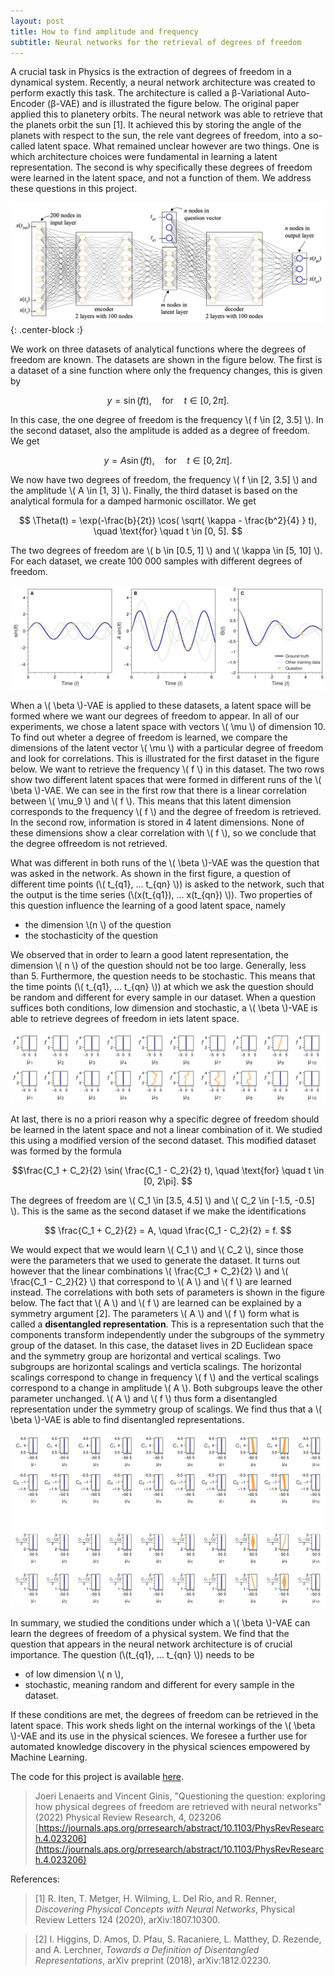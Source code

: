 ```yaml
---
layout: post
title: How to find amplitude and frequency
subtitle: Neural networks for the retrieval of degrees of freedom
---
```


A crucial task in Physics is the extraction of degrees of freedom in a dynamical system. Recently, a neural network architecture was created to perform exactly this task. The architecture is called a &beta;-Variational Auto-Encoder (&#946;-VAE) and is illustrated the figure below. The original paper applied this to planetery orbits. The neural network was able to retrieve that the planets orbit the sun [1]. It achieved this by storing the angle of the planets with respect to the sun, the rele vant degrees of freedom, into a so-called latent space. What remained unclear however are two things. One is which architecture choices were fundamental in learning a latent representation. The second is why specifically these degrees of freedom were learned in the latent space, and not a function of them. We address these questions in this project. 

![fig1](../img/beta-VAE/figure_1.png){: .center-block :}

We work on three datasets of analytical functions where the degrees of freedom are known. The datasets are shown in the figure below. The first is a dataset of a sine function where only the frequency changes, this is given by

$$ y = \sin(ft), \quad \text{for} \quad t \in [0, 2\pi]. $$

In this case, the one degree of freedom is the frequency \\( f \in [2, 3.5] \\). In the second dataset, also the amplitude is added as a degree of freedom. We get 

$$ y = A \sin(ft), \quad \text{for} \quad t \in [0, 2\pi]. $$

We now have two degrees of freedom, the frequency \\( f \in [2, 3.5] \\) and the amplitude \\( A \in [1, 3] \\). Finally, the third dataset is based on the analytical formula for a damped harmonic oscillator. We get

$$ \Theta(t) = \exp(-\frac{b}{2t}) \cos( \sqrt{ \kappa - \frac{b^2}{4} } t), \quad \text{for} \quad t \in [0, 5]. $$

The two degrees of freedom are \\( b \in [0.5, 1] \\) and \\( \kappa \in [5, 10] \\). For each dataset, we create 100 000 samples with different degrees of freedom.

![fig2](../img/beta-VAE/figure_2.png)

When a \\( \beta \\)-VAE is applied to these datasets, a latent space will be formed where we want our degrees of freedom to appear. In all of our experiments, we chose a latent space with vectors \\( \mu \\) of dimension 10. To find out wheter a degree of freedom is learned, we compare the dimensions of the latent vector \\( \mu \\) with a particular degree of freedom and look for correlations. This is illustrated for the first dataset in the figure below. We want to retrieve the frequency \\( f \\) in this dataset. The two rows show two different latent spaces that were formed in different runs of the \\( \beta \\)-VAE. We can see in the first row that there is a linear correlation between \\( \mu_9 \\) and \\( f \\). This means that this latent dimension corresponds to the frequency \\( f \\) and the degree of freedom is retrieved. In the second row, information is stored in 4 latent dimensions. None of these dimensions show a clear correlation with \\( f \\), so we conclude that the degree offreedom is not retrieved. 

What was different in both runs of the \\( \beta \\)-VAE was the question that was asked in the network. As shown in the first figure, a question of different time points (\\( t_{q1}, ... t_{qn} \\)) is asked to the network, such that the output is the time series (\\(x(t_{q1}), ... x(t_{qn}) \\)). Two properties of this question influence the learning of a good latent space, namely

- the dimension \\(n \\) of the question
- the stochasticity of the question

We observed that in order to learn a good latent representation, the dimension \\( n \\) of the question should not be too large. Generally, less than 5. Furthermore, the question needs to be stochastic. This means that the time points (\\( t_{q1}, ... t_{qn} \\)) at which we ask the question should be random and different for every sample in our dataset. When a question suffices both conditions, low dimension and stochastic, a \\( \beta \\)-VAE is able to retrieve degrees of freedom in iets latent space. 

![fig3](../img/beta-VAE/figure_4.png)

At last, there is no a priori reason why a specific degree of freedom should be learned in the latent space and not a linear combination of it. We studied this using a modified version of the second dataset. This modified dataset was formed by the formula

$$\frac{C_1 + C_2}{2} \sin( \frac{C_1 - C_2}{2} t), \quad \text{for} \quad t \in [0, 2\pi]. $$

The degrees of freedom are \\( C_1 \in [3.5, 4.5] \\) and \\( C_2 \in [-1.5, -0.5] \\). This is the same as the second dataset if we make the identifications

$$ \frac{C_1 + C_2}{2} = A, \quad \frac{C_1 - C_2}{2} = f. $$

We would expect that we would learn \\( C_1 \\) and \\( C_2 \\), since those were the parameters that we used to generate the dataset. It turns out however that the linear combinations \\( \frac{C_1 + C_2}{2} \\) and \\( \frac{C_1 - C_2}{2} \\) that correspond to \\( A \\) and \\( f \\) are learned instead. The correlations with both sets of parameters is shown in the figure below. The fact that \\( A \\) and \\( f \\) are learned can be explained by a symmetry argument [2]. The parameters \\( A \\) and \\( f \\) form what is called a **disentangled representation**. This is a representation such that the components transform independently under the subgroups of the symmetry group of the dataset. In this case, the dataset lives in 2D Euclidean space and the symmetry group are horizontal and vertical scalings. Two subgroups are horizontal scalings and verticla scalings. The horizontal scalings correspond to change in frequency \\( f \\) and the vertical scalings correspond to a change in amplitude \\( A \\). Both subgroups leave the other parameter unchanged. \\( A \\) and \\( f \\) thus form a disentangled representation under the symmetry group of scalings. We find thus that a \\( \beta \\)-VAE is able to find disentangled representations. 

![fig4](../img/beta-VAE/figure_5.png)

In summary, we studied the conditions under which a \\( \beta \\)-VAE can learn the degrees of freedom of a physical system. We find that the question that appears in the neural network architecture is of crucial importance. The question (\\(t_{q1}, ... t_{qn} \\)) needs to be

- of low dimension \\( n \\),
- stochastic, meaning random and different for every sample in the dataset. 

If these conditions are met, the degrees of freedom can be retrieved in the latent space. This work sheds light on the internal workings of the \\( \beta \\)-VAE and its use in the physical sciences. We foresee a further use for automated knowledge discovery in the physical sciences empowered by Machine Learning. 

The code for this project is available [here](https://github.com/Joeri38/beta-VAE).

> Joeri Lenaerts and Vincent Ginis, "Questioning the question: exploring how physical degrees of freedom are retrieved with neural networks" (2022)  Physical Review Research, 4, 023206 [https://journals.aps.org/prresearch/abstract/10.1103/PhysRevResearch.4.023206](https://journals.aps.org/prresearch/abstract/10.1103/PhysRevResearch.4.023206)

References: 

> [1] R. Iten, T. Metger, H. Wilming, L. Del Rio, and R. Renner, *Discovering Physical Concepts with Neural Networks*, Physical Review Letters 124 (2020),
arXiv:1807.10300.

> [2] I. Higgins, D. Amos, D. Pfau, S. Racaniere, L. Matthey, D. Rezende, and A. Lerchner, *Towards a Definition of Disentangled Representations*, arXiv preprint (2018), arXiv:1812.02230.
